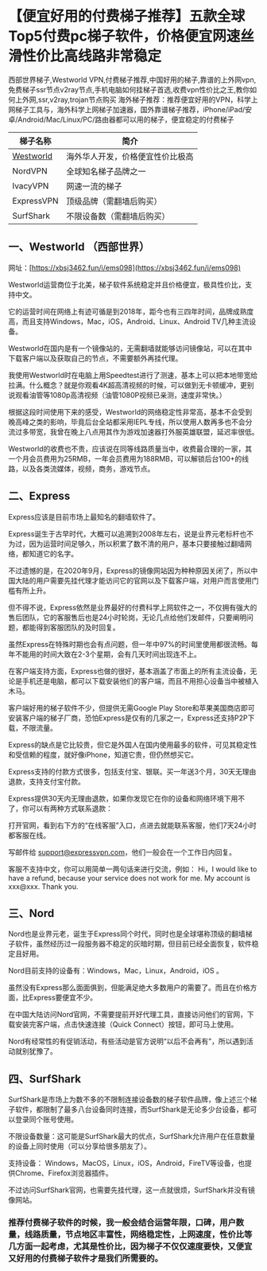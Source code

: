 # 【便宜好用的付费梯子推荐】五款全球Top5付费pc梯子软件，价格便宜网速丝滑性价比高线路非常稳定
西部世界梯子,Westworld VPN,付费梯子推荐,中国好用的梯子,靠谱的上外网vpn,免费梯子ssr节点v2ray节点,手机电脑如何挂梯子首选,收费vpn性价比之王,教你如何上外网,ssr,v2ray,trojan节点购买
海外梯子推荐：推荐便宜好用的VPN，科学上网梯子工具与，海外科学上网梯子加速器，国外靠谱梯子推荐，iPhone/iPad/安卓/Android/Mac/Linux/PC/路由器都可以用的梯子，便宜稳定的付费梯子

| 梯子名称   | 简介  |
|  ----  | ----  |
|[Westworld](https://xbsj3462.fun/i/ems098)  | 海外华人开发，价格便宜性价比极高|
| NordVPN  |全球知名梯子品牌之一 |
|IvacyVPN  | 网速一流的梯子|
| ExpressVPN  |顶级品牌（需翻墙后购买） |	
|SurfShark  |不限设备数（需翻墙后购买） |

## 一、Westworld （西部世界）

网址：[https://xbsj3462.fun/i/ems098](https://xbsj3462.fun/i/ems098)

Westworld运营商位于北美，梯子软件系统稳定并且价格便宜，极具性价比，支持中文。

它的运营时间在网络上有迹可循是到2018年，距今也有三四年时间，品牌成熟度高，而且支持Windows，Mac，iOS，Android、Linux、Android TV几种主流设备。

Westworld在国内是有一个镜像站的，无需翻墙就能够访问镜像站，可以在其中下载客户端以及获取自己的节点，不需要额外再挂代理。

我使用Westworld时在电脑上用Speedtest进行了测速，基本上可以把本地带宽给拉满。什么概念？就是你观看4K超高清视频的时候，可以做到无卡顿缓冲，更别说观看油管等1080p高清视频（油管1080P视频已亲测，速度非常快。）

根据这段时间使用下来的感受，Westworld的网络稳定性非常高，基本不会受到晚高峰之类的影响，毕竟后台全站都采用IEPL专线，所以使用人数再多也不会分流过多带宽，我曾在晚上八点用其作为游戏加速器打外服英雄联盟，延迟率很低。

Westworld的收费也不贵，应该说在同等线路质量当中，收费最合理的一家，其一个月会员费用为25RMB，一年会员费用为188RMB，可以解锁后台100+的线路，以及各类流媒体，视频，商务，游戏节点。


## 二、Express

Express应该是目前市场上最知名的翻墙软件了。

Express诞生于古早时代，大概可以追溯到2008年左右，说是业界元老标杆也不为过，因为运营时间足够久，所以积累了数不清的用户，基本只要接触过翻墙网络，都知道它的名字。

不过遗憾的是，在2020年9月，Express的镜像网站因为种种原因关闭了，所以中国大陆的用户需要先挂代理才能访问它的官网以及下载客户端，对用户而言使用门槛有所上升。

但不得不说，Express依然是业界最好的付费科学上网软件之一，不仅拥有强大的售后团队，它的客服售后也是24小时轮岗，无论几点给他们发邮件，只要阐明问题，都能得到客服团队的及时回复。

虽然Express在特殊时期也会有点问题，但一年中97%的时间里使用都很流畅。每年不能用的时间大致在2-3个星期，会有几天时间出现连不上。

在客户端支持方面，Express也做的很好，基本涵盖了市面上的所有主流设备，无论是手机还是电脑，都可以下载安装他们的客户端，而且不用担心设备当中被植入木马。

客户端好用的梯子软件不少，但提供无需Google Play Store和苹果美国商店即可安装客户端的梯子厂商，恐怕Express是仅有的几家之一，Express还支持P2P下载，不限流量。

Express的缺点是它比较贵，但它是外国人在国内使用最多的软件，可见其稳定性和受信赖的程度，就好像iPhone，知道它贵，但仍然想买它。

Express支持的付款方式很多，包括支付宝、银联。买一年送3个月，30天无理由退款，支持支付宝付款。

Express提供30天内无理由退款，如果你发现它在你的设备和网络环境下用不了，你可以有两种方式联系退款：

打开官网，看到右下方的“在线客服”入口，点进去就能联系客服，他们7天24小时都客服在线。

写邮件给 support@expressvpn.com，他们一般会在一个工作日内回复。

客服不支持中文，你可以用简单一两句话来进行交流，例如：
Hi，I would like to have a refund, because your service does not work for me. My account is xxx@xxx. Thank you.

## 三、Nord

Nord也是业界元老，诞生于Express同个时代，同时也是全球堪称顶级的翻墙梯子软件，虽然经历过一段服务器不稳定的灰暗时期，但目前已经全面恢复，软件稳定且好用。

Nord目前支持的设备有：Windows，Mac，Linux，Android，iOS 。

虽然没有Express那么面面俱到，但能满足绝大多数用户的需要了。而且在价格方面，比Express要便宜不少。

在中国大陆访问Nord官网，不需要提前开好代理工具，直接访问他们的官网，下载安装完客户端，点击快速连接（Quick Connect）按钮，即可马上使用。

Nord有经常性的有促销活动，有些活动是官方说明“以后不会再有”，所以遇到活动就别犹豫了。

## 四、SurfShark

SurfShark是市场上为数不多的不限制连接设备数的梯子软件品牌，像上述三个梯子软件，都限制了最多八台设备同时连接，而SurfShark是无论多少台设备，都可以登录同个账号使用。

不限设备数量：这可能是SurfShark最大的优点，SurfShark允许用户在任意数量的设备上同时使用（可以分享给很多朋友了）。

支持设备： Windows，MacOS，Linux，iOS，Android，FireTV等设备，也提供Chrome、Firefox浏览器插件。

不过访问SurfShark官网，也需要先挂代理，这一点就很烦，SurfShark并没有镜像网站。

### 推荐付费梯子软件的时候，我一般会结合运营年限，口碑，用户数量，线路质量，节点地区丰富性，网络稳定性，上网速度，性价比等几方面一起考虑，尤其是性价比，因为梯子不仅仅速度要快，又便宜又好用的付费梯子软件才是我们所需要的。
